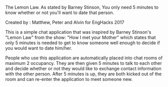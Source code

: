 The Lemon Law. As stated by Barney Stinson, You only need 5 minutes to know whether or not you'll want to date that person.

Created by : Matthew, Peter and Alvin for EngHacks 2017

This is a simple chat application that was inspired by Barney Stinson's "Lemon Law" from the show: "How I met your Mother" which states that only 5 minutes is needed to get to know someone well enough to decide if you would want to date him/her.   


People who use this application are automatically placed into chat rooms of maximum 2 occupancy. They are then given
5 minutes to talk to each other and decide whether or not they would like to exchange contact information with the other person. After 5 minutes
is up, they are both kicked out of the room and can re-enter the application to meet someone new. 

